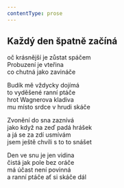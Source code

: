```yaml
---
contentType: prose
---
```


<section>

## Každý den špatně začíná

oč krásnější je zůstat spáčem  
Probuzení je vteřina  
co chutná jako zavináče

Budík mě vždycky dojímá  
to vyděšené ranní ptáče  
hrot Wagnerova kladiva  
mu místo srdce v hrudi skáče

Zvonění do sna zaznívá  
jako když na zeď padá hrášek  
a já se za zdí usmívám  
jsem ještě chvíli s to to snášet

Den ve snu je jen vidina  
čistá jak pole bez oráče  
má účast není povinná  
a ranní ptáče ať si skáče dál

</section>
